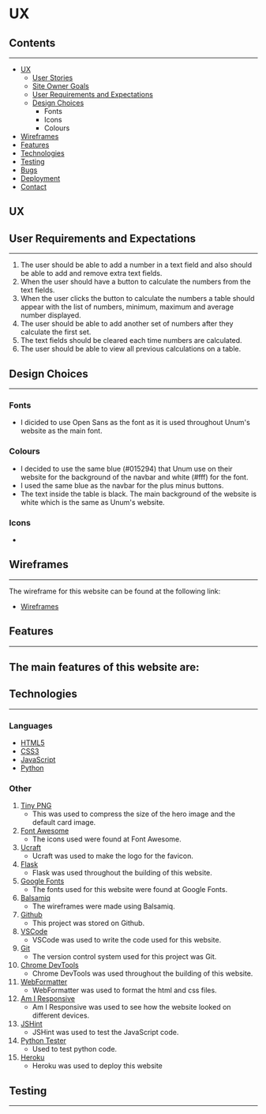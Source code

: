 # UX
## Contents

---

- [UX](#ux)
  - [User Stories](#user-stories)
  - [Site Owner Goals](#goals)
  - [User Requirements and Expectations](#user-requirements)
  - [Design Choices](#design-choices)
    - Fonts
    - Icons
    - Colours 
- [Wireframes](#wireframes)
- [Features](#features)
- [Technologies](#technologies)
- [Testing](#testing)
- [Bugs](#bugs)
- [Deployment](#deployment)
- [Contact](#contact)

## <a name="ux">UX</a>

## <a name="user-requirements">User Requirements and Expectations</a>

---

1. The user should be able to add a number in a text field and also should be able to add and remove extra text fields.
2. When the user should have a button to calculate the numbers from the text fields.
3. When the user clicks the button to calculate the numbers a table should appear with the list of numbers, minimum, maximum and average number displayed.
4. The user should be able to add another set of numbers after they calculate the first set.
5. The text fields should be cleared each time numbers are calculated.
6. The user should be able to view all previous calculations on a table.

## <a name="design-choices">Design Choices</a>

---

### Fonts
- I dicided to use Open Sans as the font as it is used throughout Unum's website as the main font.

### Colours
- I decided to use the same blue (#015294) that Unum use on their website for the background of the navbar and white (#fff) for the font.
- I used the same blue as the navbar for the plus minus buttons.
- The text inside the table is black.
The main background of the website is white which is the same as Unum's website. 

### Icons
- 

## <a name="wireframes">Wireframes</a>

---

The wireframe for this website can be found at the following link:
- [Wireframes](https://github.com/farrelleoin93/unum-challenge/blob/master/src/assets/images/unum-challenge-wireframes.pdf)

## <a name="features">Features</a>

---
**The main features of this website are:**
- 

## <a name="technologies">Technologies</a>

---

### Languages

- [HTML5](https://en.wikipedia.org/wiki/HTML5)
- [CSS3](https://en.wikipedia.org/wiki/CSS3)
- [JavaScript](https://en.wikipedia.org/wiki/javascript)
- [Python](https://en.wikipedia.org/wiki/Python_(programming_language))

### Other

1. [Tiny PNG](https://tinypng.com/)
   - This was used to compress the size of the hero image and the default card image.
2. [Font Awesome](https://fontawesome.com/)
   - The icons used were found at Font Awesome.
3. [Ucraft](https://www.ucraft.com/free-logo-maker)
   - Ucraft was used to make the logo for the favicon.
6. [Flask](https://flask.palletsprojects.com/en/1.1.x/)
   - Flask was used throughout the building of this website.
7. [Google Fonts](https://fonts.google.com/)
   - The fonts used for this website were found at Google Fonts.
8. [Balsamiq](https://balsamiq.com/)
   - The wireframes were made using Balsamiq.
9. [Github](https://github.com/)
   - This project was stored on Github.
10. [VSCode](https://code.visualstudio.com/)
    - VSCode was used to write the code used for this website.
11. [Git](https://en.wikipedia.org/wiki/Git)
    - The version control system used for this project was Git.
12. [Chrome DevTools](https://developers.google.com/web/tools/chrome-devtools)
    - Chrome DevTools was used throughout the building of this website.
13. [WebFormatter](https://webformatter.com/html) 
    - WebFormatter was used to format the html and css files.
14. [Am I Responsive](http://ami.responsivedesign.is/) 
    - Am I Responsive was used to see how the website looked on different devices.
20. [JSHint](https://jshint.com/)
    - JSHint was used to test the JavaScript code.
21. [Python Tester](https://extendsclass.com/python-tester.html)
    - Used to test python code.
22. [Heroku](https://id.heroku.com/login)
    - Heroku was used to deploy this website

## <a name="testing">Testing</a>

---
